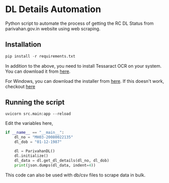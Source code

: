 # DL Details Automation

Python script to automate the process of getting the RC DL Status from parivahan.gov.in website using web scraping.

## Installation

```python
pip install -r requirements.txt
```

In addition to the above, you need to install Tessaract OCR on your system. You can download it from [here](https://tesseract-ocr.github.io/tessdoc/Installation.html).

For Windows, you can download the installer from [here](https://github.com/UB-Mannheim/tesseract/wiki). If this doesn't work, checkout [here](https://tesseract-ocr.github.io/tessdoc/Downloads.html)

## Running the script

```
uvicorn src.main:app --reload
```

Edit the variables here,

```python
if __name__ == "__main__":
    dl_no = "MH03-20080022135"
    dl_dob = "01-12-1987"

    dl = ParivahanDL()
    dl.initialize()
    dl_data = dl.get_dl_details(dl_no, dl_dob)
    print(json.dumps(dl_data, indent=4))
```

This code can also be used with db/csv files to scrape data in bulk.
